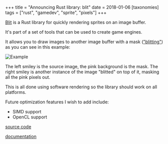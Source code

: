 +++
title = "Announcing Rust library: blit"
date = 2018-01-06
[taxonomies]
tags = ["rust", "gamedev", "sprite", "pixels"]
+++

[Blit](https://github.com/tversteeg/blit) is a Rust library for quickly rendering sprites on an image buffer.

<!-- more -->

It's part of a set of tools that can be used to create game engines.

It allows you to draw images to another image buffer with a mask (["blitting"](https://en.wikipedia.org/wiki/Bit_blit)) as you can see in this example:

![Example](https://raw.githubusercontent.com/tversteeg/blit/master/img/example.png)

The left smiley is the source image, the pink background is the mask. The right smiley is another instance of the image "blitted" on top of it, masking all the pink pixels out.

This is all done using software rendering so the library should work on all platforms.

Future optimization features I wish to add include:
- SIMD support
- OpenCL support

[source code](https://github.com/tversteeg/blit)

[documentation](https://docs.rs/blit)
